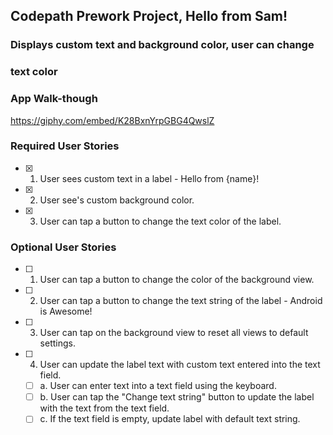 ## Codepath Prework Project, Hello from Sam!

### Displays custom text and background color, user can change
### text color

### App Walk-though

https://giphy.com/embed/K28BxnYrpGBG4QwslZ

### Required User Stories
- [x] 1. User sees custom text in a label - Hello from {name}!
- [x] 2. User see's custom background color.
- [x] 3. User can tap a button to change the text color of the label.

### Optional User Stories
- [ ] 1. User can tap a button to change the color of the background view.
- [ ] 2. User can tap a button to change the text string of the label - Android is Awesome!
- [ ] 3. User can tap on the background view to reset all views to default settings.
- [ ] 4. User can update the label text with custom text entered into the text field.
    - [ ] a. User can enter text into a text field using the keyboard.
    - [ ] b. User can tap the "Change text string" button to update the label with the text from the text field.
    - [ ] c. If the text field is empty, update label with default text string.  
